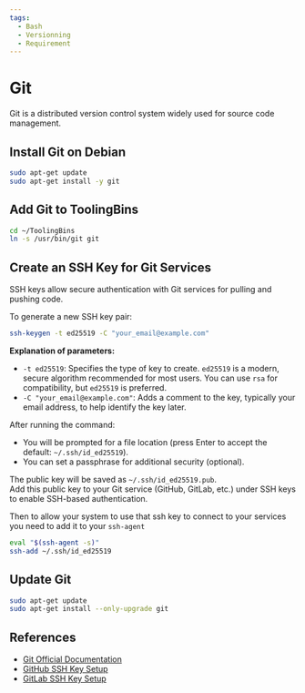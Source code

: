 ```yaml
---
tags:
  - Bash
  - Versionning
  - Requirement
---
```

# Git

Git is a distributed version control system widely used for source code management.

## Install Git on Debian

```bash title="Install Git"
sudo apt-get update
sudo apt-get install -y git
```

## Add Git to ToolingBins

```bash title="Symlink git"
cd ~/ToolingBins
ln -s /usr/bin/git git
```

## Create an SSH Key for Git Services

SSH keys allow secure authentication with Git services for pulling and pushing code.

To generate a new SSH key pair:

```bash title="Generate SSH key"
ssh-keygen -t ed25519 -C "your_email@example.com"
```

**Explanation of parameters:**

- `-t ed25519`: Specifies the type of key to create. `ed25519` is a modern, secure algorithm recommended for most users. You can use `rsa` for compatibility, but `ed25519` is preferred.
- `-C "your_email@example.com"`: Adds a comment to the key, typically your email address, to help identify the key later.

After running the command:

- You will be prompted for a file location (press Enter to accept the default: `~/.ssh/id_ed25519`).
- You can set a passphrase for additional security (optional).

The public key will be saved as `~/.ssh/id_ed25519.pub`.  
Add this public key to your Git service (GitHub, GitLab, etc.) under SSH keys to enable SSH-based authentication.

Then to allow your system to use that ssh key to connect to your services you need to add it to your `ssh-agent`

```bash title="Add SSH key to ssh-agent"
eval "$(ssh-agent -s)"
ssh-add ~/.ssh/id_ed25519
```

## Update Git

```bash title="Update Git"
sudo apt-get update
sudo apt-get install --only-upgrade git
```

## References

- [Git Official Documentation](https://git-scm.com/doc)
- [GitHub SSH Key Setup](https://docs.github.com/en/authentication/connecting-to-github-with-ssh)
- [GitLab SSH Key Setup](https://docs.gitlab.com/ee/ssh/)
